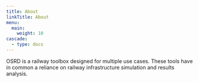 ```yaml
---
title: About
linkTitle: About
menu:
  main:
    weight: 10
cascade:
  - type: docs
---
```


OSRD is a railway toolbox designed for multiple use cases. These tools have in common a reliance on railway infrastructure simulation and results analysis.
